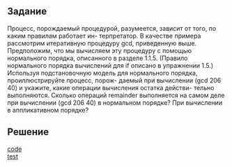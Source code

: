 ## Задание
Процесс, порождаемый процедурой, разумеется, зависит от того, по каким правилам работает ин- терпретатор. В качестве примера рассмотрим итеративную процедуру gcd, приведенную выше. Предположим, что мы вычисляем эту процедуру с помощью нормального порядка, описанного в разделе 1.1.5. (Правило нормального порядка вычислений для if описано в упражнении 1.5.) Используя подстановочную модель для нормального порядка, проиллюстрируйте процесс, порож- даемый при вычислении (gcd 206 40) и укажите, какие операции вычисления остатка действи- тельно выполняются. Сколько операций remainder выполняется на самом деле при вычислении (gcd 206 40) в нормальном порядке? При вычислении в аппликативном порядке?

## Решение
[code](../../src/chapter01/solution1_20.rkt)  
[test](../../test/chapter01/test1_20.rkt)
